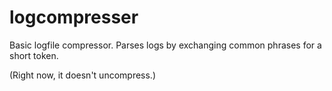 # logcompresser
Basic logfile compressor. Parses logs by exchanging common phrases for a short token.

(Right now, it doesn't uncompress.)
